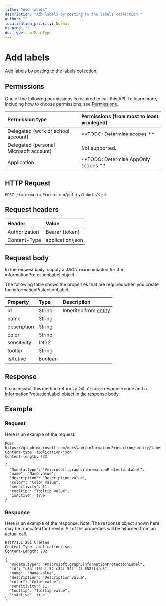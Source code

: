 ```yaml
---
title: "Add labels"
description: "Add labels by posting to the labels collection."
author: ""
localization_priority: Normal
ms.prod: ""
doc_type: apiPageType
---
```


# Add labels

Add labels by posting to the labels collection.

## Permissions
One of the following permissions is required to call this API. To learn more, including how to choose permissions, see [Permissions](/concepts/permissions-reference.md).

|Permission type|Permissions (from most to least privileged)|
|:---|:---|
|Delegated (work or school account)|**TODO: Determine scopes **|
|Delegated (personal Microsoft account)|Not supported.|
|Application|**TODO: Determine AppOnly scopes **|

## HTTP Request
<!-- {
  "blockType": "ignored"
}
-->
``` http
POST /informationProtection/policy/labels/$ref
```

## Request headers
|Header|Value|
|:---|:---|
|Authorization|Bearer {token}|
|Content-Type|application/json|

## Request body
In the request body, supply a JSON representation for the informationProtectionLabel object.

The following table shows the properties that are required when you create the informationProtectionLabel.

|Property|Type|Description|
|:---|:---|:---|
|id|String| Inherited from [entity](../resources/entity.md)|
|name|String||
|description|String||
|color|String||
|sensitivity|Int32||
|tooltip|String||
|isActive|Boolean||



## Response
If successful, this method returns a `201 Created` response code and a [informationProtectionLabel](../resources/informationprotectionlabel.md) object in the response body.

## Example

### Request
Here is an example of the request.
<!-- {
  "blockType": "request",
  "name": "create_informationprotectionlabel_from_"
}
-->
``` http
POST https://graph.microsoft.com/docs\api/informationProtection/policy/labels
Content-type: application/json
Content-length: 233

{
  "@odata.type": "#microsoft.graph.informationProtectionLabel",
  "name": "Name value",
  "description": "Description value",
  "color": "Color value",
  "sensitivity": 11,
  "tooltip": "Tooltip value",
  "isActive": true
}
```

### Response
Here is an example of the response. Note: The response object shown here may be truncated for brevity. All of the properties will be returned from an actual call.
<!-- {
  "blockType": "response",
  "truncated": true,
  "@odata.type": "microsoft.graph.informationprotectionlabel"
}
-->
``` http
HTTP/1.1 201 Created
Content-Type: application/json
Content-Length: 282

{
  "@odata.type": "#microsoft.graph.informationProtectionLabel",
  "id": "c84fff52-ff52-c84f-52ff-4fc852ff4fc8",
  "name": "Name value",
  "description": "Description value",
  "color": "Color value",
  "sensitivity": 11,
  "tooltip": "Tooltip value",
  "isActive": true
}
```

